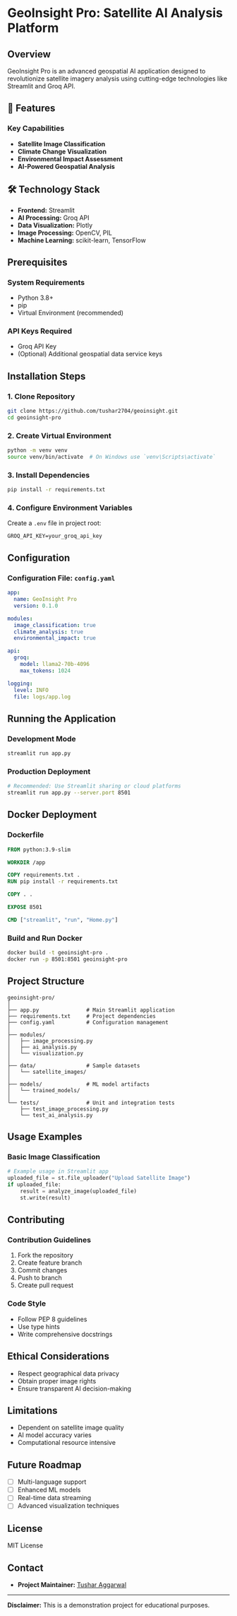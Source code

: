 # GeoInsight Pro: Satellite AI Analysis Platform

## Overview
GeoInsight Pro is an advanced geospatial AI application designed to revolutionize satellite imagery analysis using cutting-edge technologies like Streamlit and Groq API.

## 🚀 Features

### Key Capabilities
- **Satellite Image Classification**
- **Climate Change Visualization**
- **Environmental Impact Assessment**
- **AI-Powered Geospatial Analysis**

## 🛠 Technology Stack
- **Frontend:** Streamlit
- **AI Processing:** Groq API
- **Data Visualization:** Plotly
- **Image Processing:** OpenCV, PIL
- **Machine Learning:** scikit-learn, TensorFlow

## Prerequisites

### System Requirements
- Python 3.8+
- pip
- Virtual Environment (recommended)

### API Keys Required
- Groq API Key
- (Optional) Additional geospatial data service keys

## Installation Steps

### 1. Clone Repository
```bash
git clone https://github.com/tushar2704/geoinsight.git
cd geoinsight-pro
```

### 2. Create Virtual Environment
```bash
python -m venv venv
source venv/bin/activate  # On Windows use `venv\Scripts\activate`
```

### 3. Install Dependencies
```bash
pip install -r requirements.txt
```

### 4. Configure Environment Variables
Create a `.env` file in project root:
```
GROQ_API_KEY=your_groq_api_key
```

## Configuration

### Configuration File: `config.yaml`
```yaml
app:
  name: GeoInsight Pro
  version: 0.1.0

modules:
  image_classification: true
  climate_analysis: true
  environmental_impact: true

api:
  groq:
    model: llama2-70b-4096
    max_tokens: 1024

logging:
  level: INFO
  file: logs/app.log
```

## Running the Application

### Development Mode
```bash
streamlit run app.py
```

### Production Deployment
```bash
# Recommended: Use Streamlit sharing or cloud platforms
streamlit run app.py --server.port 8501
```

## Docker Deployment

### Dockerfile
```dockerfile
FROM python:3.9-slim

WORKDIR /app

COPY requirements.txt .
RUN pip install -r requirements.txt

COPY . .

EXPOSE 8501

CMD ["streamlit", "run", "Home.py"]
```

### Build and Run Docker
```bash
docker build -t geoinsight-pro .
docker run -p 8501:8501 geoinsight-pro
```

## Project Structure
```
geoinsight-pro/
│
├── app.py               # Main Streamlit application
├── requirements.txt     # Project dependencies
├── config.yaml          # Configuration management
│
├── modules/
│   ├── image_processing.py
│   ├── ai_analysis.py
│   └── visualization.py
│
├── data/                # Sample datasets
│   └── satellite_images/
│
├── models/              # ML model artifacts
│   └── trained_models/
│
└── tests/               # Unit and integration tests
    ├── test_image_processing.py
    └── test_ai_analysis.py
```

## Usage Examples

### Basic Image Classification
```python
# Example usage in Streamlit app
uploaded_file = st.file_uploader("Upload Satellite Image")
if uploaded_file:
    result = analyze_image(uploaded_file)
    st.write(result)
```

## Contributing

### Contribution Guidelines
1. Fork the repository
2. Create feature branch
3. Commit changes
4. Push to branch
5. Create pull request

### Code Style
- Follow PEP 8 guidelines
- Use type hints
- Write comprehensive docstrings

## Ethical Considerations
- Respect geographical data privacy
- Obtain proper image rights
- Ensure transparent AI decision-making

## Limitations
- Dependent on satellite image quality
- AI model accuracy varies
- Computational resource intensive

## Future Roadmap
- [ ] Multi-language support
- [ ] Enhanced ML models
- [ ] Real-time data streaming
- [ ] Advanced visualization techniques

## License
MIT License

## Contact
- **Project Maintainer:** [Tushar Aggarwal](https://www.linkedin.com/in/tusharaggarwalinseec/)

---

**Disclaimer:** This is a demonstration project for educational purposes.